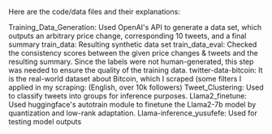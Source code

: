 Here are the code/data files and their explanations:

Training_Data_Generation: Used OpenAI's API to generate a data set, which outputs an arbitrary price change, corresponding 10 tweets, and a final summary
train_data: Resulting synthetic data set
train_data_eval: Checked the consistency scores between the given price changes & tweets and the resulting summary. Since the labels were not human-generated, this step was needed to ensure the quality of the training data.
twitter-data-bitcoin: It is the real-world dataset about Bitcoin, which I scraped (some filters I applied in my scraping: (English, over 10k followers)
Tweet_Clustering: Used to classify tweets into groups for inference purposes. 
Llama2_finetune: Used huggingface's autotrain module to finetune the Llama2-7b model by quantization and low-rank adaptation.
Llama-inference_yusufefe: Used for testing model outputs

